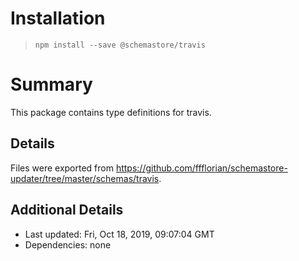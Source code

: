 # Installation
> `npm install --save @schemastore/travis`

# Summary
This package contains type definitions for travis.

## Details
Files were exported from https://github.com/ffflorian/schemastore-updater/tree/master/schemas/travis.

## Additional Details
* Last updated: Fri, Oct 18, 2019, 09:07:04 GMT
* Dependencies: none
